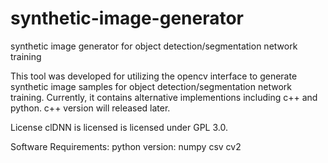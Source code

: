 # synthetic-image-generator
synthetic image generator for object detection/segmentation network training

This tool was developed for utilizing the opencv interface to generate synthetic image samples for object detection/segmentation network training. Currently, it contains alternative implementions including c++ and python. c++ version will released later.

License
clDNN is licensed is licensed under GPL 3.0.

Software Requirements:
python version:
numpy
csv
cv2
